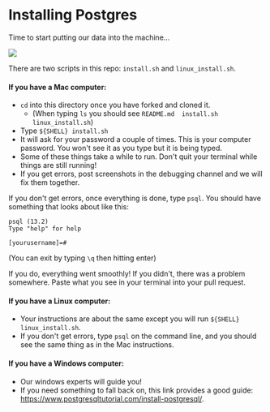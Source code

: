 # Installing Postgres

Time to start putting our data into the machine...

![](https://media.giphy.com/media/10zxDv7Hv5RF9C/giphy.gif)

There are two scripts in this repo: `install.sh` and `linux_install.sh`.

#### If you have a Mac computer:
- `cd` into this directory once you have forked and cloned it.
  - (When typing `ls` you should see `README.md  install.sh  linux_install.sh`)
- Type `${SHELL} install.sh`
- It will ask for your password a couple of times. This is your computer password. You won't see it as you type but it is being typed.
- Some of these things take a while to run. Don't quit your terminal while things are still running!
- If you get errors, post screenshots in the debugging channel and we will fix them together.

If you don't get errors, once everything is done, type `psql`. You should have something that looks about like this:

```
psql (13.2)
Type "help" for help

[yourusername]=#
```

(You can exit by typing `\q` then hitting enter)

If you do, everything went smoothly! If you didn't, there was a problem somewhere. Paste what you see in your terminal into your pull request.

#### If you have a Linux computer:
- Your instructions are about the same except you will run `${SHELL} linux_install.sh`.
- If you don't get errors, type `psql` on the command line, and you should see the same thing as in the Mac instructions.

#### If you have a Windows computer:
- Our windows experts will guide you!
- If you need something to fall back on, this link provides a good guide: https://www.postgresqltutorial.com/install-postgresql/.
